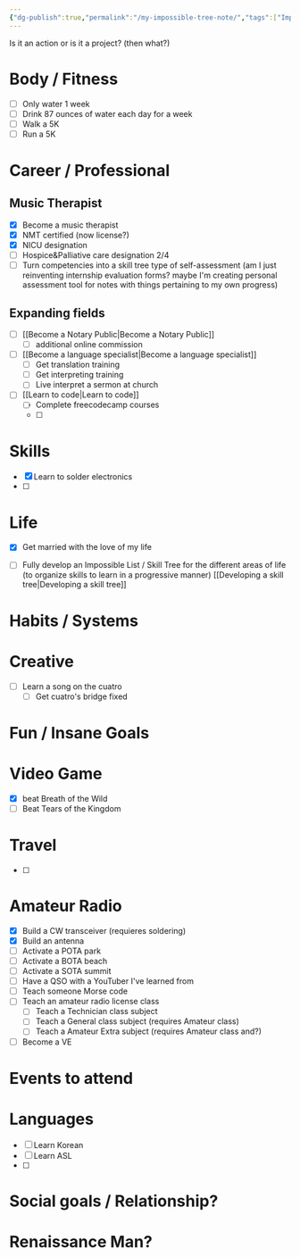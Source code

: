 ```yaml
---
{"dg-publish":true,"permalink":"/my-impossible-tree-note/","tags":["ImpossibleTree","gardenEntry"]}
---
```


Is it an action or is it a project? (then what?)
# Body / Fitness
- [ ] Only water 1 week
- [ ] Drink 87 ounces of water each day for a week
- [ ] Walk a 5K
- [ ] Run a 5K

# Career / Professional


## Music Therapist
- [x] Become a music therapist
- [x] NMT certified (now license?)
- [x] NICU designation 
- [ ] Hospice&Palliative care designation 2/4
- [ ] Turn competencies into a skill tree type of self-assessment (am I just reinventing internship evaluation forms? maybe I'm creating personal assessment tool for notes with things pertaining to my own progress)

## Expanding fields
- [ ]  [[Become a Notary Public\|Become a Notary Public]]
	- [ ] additional online commission
- [ ] [[Become a language specialist\|Become a language specialist]]
	- [ ] Get translation training
	- [ ] Get interpreting training 
	- [ ] Live interpret a sermon at church 
- [ ] [[Learn to code\|Learn to code]]
	- [ ] Complete freecodecamp courses
	- [ ] 

# Skills
- [x] Learn to solder electronics
- [ ] 

# Life
- [x] Get married with the love of my life
- [ ] Fully develop an Impossible List / Skill Tree for the different areas of life (to organize skills to learn in a progressive manner) [[Developing a skill tree\|Developing a skill tree]]


# Habits / Systems


# Creative
- [ ] Learn a song on the cuatro
	- [ ] Get cuatro's bridge fixed

# Fun / Insane Goals


# Video Game
- [x] beat  Breath of the Wild
- [ ] Beat Tears of the Kingdom

# Travel
- [ ] 

# Amateur Radio
- [x] Build a CW transceiver (requieres soldering)
- [x] Build an antenna
- [ ] Activate a POTA park
- [ ] Activate a BOTA beach
- [ ] Activate a SOTA summit
- [ ] Have a QSO with a YouTuber I've learned from
- [ ] Teach someone Morse code
- [ ] Teach an amateur radio license class
	- [ ] Teach a Technician class subject
	- [ ] Teach a General class subject (requires Amateur class)
	- [ ] Teach a Amateur Extra subject (requires Amateur class and?)
- [ ] Become a VE

# Events to attend


# Languages
- [ ] Learn Korean
- [ ] Learn ASL
- [ ] 

# Social goals / Relationship?


# Renaissance Man?


